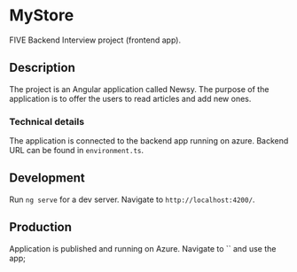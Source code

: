 # MyStore
FIVE Backend Interview project (frontend app).

## Description
The project is an Angular application called Newsy. The purpose of the application is to offer the users to read articles and add new ones.  

### Technical details
The application is connected to the backend app running on azure. Backend URL can be found in `environment.ts`.

## Development
Run `ng serve` for a dev server. Navigate to `http://localhost:4200/`. 

## Production 
Application is published and running on Azure. Navigate to `` and use the app;
